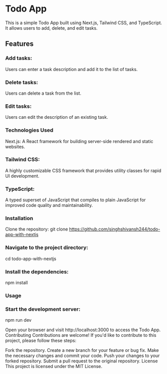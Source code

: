 # Todo App
This is a simple Todo App built using Next.js, Tailwind CSS, and TypeScript. It allows users to add, delete, and edit tasks.

## Features
### Add tasks: 
Users can enter a task description and add it to the list of tasks.
### Delete tasks: 
Users can delete a task from the list.
### Edit tasks: 
Users can edit the description of an existing task.
### Technologies Used
Next.js: A React framework for building server-side rendered and static websites.
### Tailwind CSS: 
A highly customizable CSS framework that provides utility classes for rapid UI development.
### TypeScript: 
A typed superset of JavaScript that compiles to plain JavaScript for improved code quality and maintainability.
### Installation
Clone the repository:
git clone https://github.com/singhshivansh244/todo-app-with-nextjs
### Navigate to the project directory:
cd todo-app-with-nextjs
### Install the dependencies:
npm install
### Usage
### Start the development server:
npm run dev

Open your browser and visit http://localhost:3000 to access the Todo App.
Contributing
Contributions are welcome! If you'd like to contribute to this project, please follow these steps:

Fork the repository.
Create a new branch for your feature or bug fix.
Make the necessary changes and commit your code.
Push your changes to your forked repository.
Submit a pull request to the original repository.
License
This project is licensed under the MIT License.
